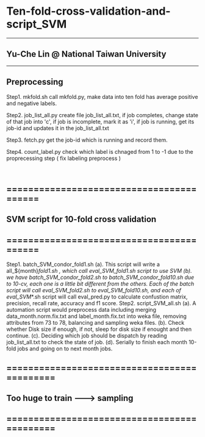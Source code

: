 # Ten-fold-cross-validation-and-script_SVM
---------------------------------------
Yu-Che Lin @ National Taiwan University
---------------------------------------

----------------------------------------
 Preprocessing
----------------------------------------

Step1. mkfold.sh
    call mkfold.py, make data into ten fold has average positive and negative labels.
    
Step2. job_list_all.py
    create file job_list_all.txt, if job completes, change state of that job into 'c', if job is incomplete, mark it as 'i', if job is running,
    get its job-id and updates it in the job_list_all.txt

Step3. fetch.py
    get the job-id which is running and record them.
    
Step4. count_label.py
    check which label is chnaged from 1 to -1 due to the proprecessing step ( fix labeling preprocess )
    
    
## =========================================
## SVM script for 10-fold cross validation
## =========================================


Step1. batch_SVM_condor_fold1.sh 
    (a). This script will write a all_${month}_fold1.sh , which call eval_SVM_fold1.sh script to use SVM
    (b). we have batch_SVM_condor_fold2.sh to batch_SVM_condor_fold10.sh due to 10-cv, each one is a little bit different from the others.
         Each of the batch script will call eval_SVM_fold2.sh to eval_SVM_fold10.sh, and each of eval_SVM_*.sh script will call eval_pred.py
         to calculate confustion matrix, precision, recall rate, accuracy and f1 score.
Step2. script_SVM_all.sh
    (a). A automation script would preprocess data including merging data_month.norm.fix.txt and label_month.fix.txt into weka file, removing attributes
         from 73 to 78, balancing and sampling weka files.
    (b). Check whether Disk size if enough, if not, sleep for disk size if enought and then continue.
    (c). Deciding which job should be dispatch by reading job_list_all.txt to check the state of job.
    (d). Serially to finish each month 10-fold jobs and going on to next month jobs.



## ============================================
## Too huge to train ---> sampling 
## ============================================
